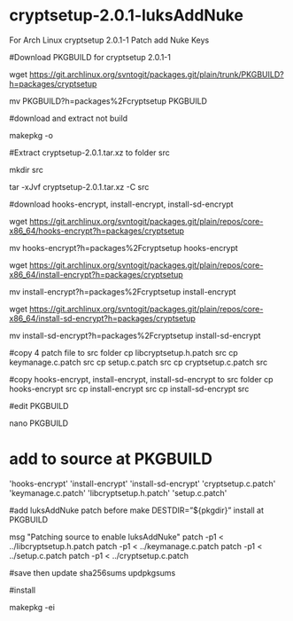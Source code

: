 # cryptsetup-2.0.1-luksAddNuke

For Arch Linux
cryptsetup 2.0.1-1 Patch add Nuke Keys

#Download PKGBUILD for cryptsetup 2.0.1-1

wget https://git.archlinux.org/svntogit/packages.git/plain/trunk/PKGBUILD?h=packages/cryptsetup

mv PKGBUILD?h=packages%2Fcryptsetup PKGBUILD

#download and extract not build

makepkg -o

#Extract cryptsetup-2.0.1.tar.xz to folder src

mkdir src

tar -xJvf cryptsetup-2.0.1.tar.xz -C src

#download hooks-encrypt, install-encrypt, install-sd-encrypt

wget https://git.archlinux.org/svntogit/packages.git/plain/repos/core-x86_64/hooks-encrypt?h=packages/cryptsetup

mv hooks-encrypt?h=packages%2Fcryptsetup hooks-encrypt

wget https://git.archlinux.org/svntogit/packages.git/plain/repos/core-x86_64/install-encrypt?h=packages/cryptsetup

mv install-encrypt?h=packages%2Fcryptsetup install-encrypt

wget https://git.archlinux.org/svntogit/packages.git/plain/repos/core-x86_64/install-sd-encrypt?h=packages/cryptsetup

mv install-sd-encrypt?h=packages%2Fcryptsetup install-sd-encrypt

#copy 4 patch file to src folder
cp libcryptsetup.h.patch src
cp keymanage.c.patch src
cp setup.c.patch src
cp cryptsetup.c.patch src

#copy hooks-encrypt, install-encrypt, install-sd-encrypt to src folder
cp hooks-encrypt src
cp install-encrypt src
cp install-sd-encrypt src

#edit PKGBUILD

nano PKGBUILD

# add to source at PKGBUILD
'hooks-encrypt'
'install-encrypt'
'install-sd-encrypt'
'cryptsetup.c.patch'
'keymanage.c.patch'
'libcryptsetup.h.patch'
'setup.c.patch'

#add luksAddNuke patch before make DESTDIR=”${pkgdir}” install at PKGBUILD

msg "Patching source to enable luksAddNuke"
patch -p1 < ../libcryptsetup.h.patch
patch -p1 < ../keymanage.c.patch
patch -p1 < ../setup.c.patch
patch -p1 < ../cryptsetup.c.patch

#save then update sha256sums
updpkgsums

#install

makepkg -ei

